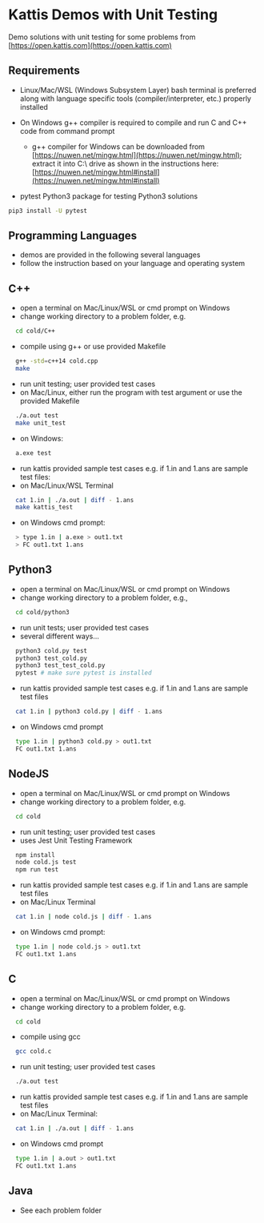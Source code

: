 # Kattis Demos with Unit Testing

Demo solutions with unit testing for some problems from [https://open.kattis.com](https://open.kattis.com)

## Requirements

- Linux/Mac/WSL (Windows Subsystem Layer) bash terminal is preferred along with language specific tools (compiler/interpreter, etc.) properly installed
- On Windows g++ compiler is required to compile and run C and C++ code from command prompt
  - g++ compiler for Windows can be downloaded from [https://nuwen.net/mingw.html](https://nuwen.net/mingw.html); extract it into C:\ drive as shown in the instructions here: [https://nuwen.net/mingw.html#install](https://nuwen.net/mingw.html#install)

- pytest Python3 package for testing Python3 solutions

```bash
pip3 install -U pytest
```

## Programming Languages

- demos are provided in the following several languages
- follow the instruction based on your language and operating system

## C++

- open a terminal on Mac/Linux/WSL or cmd prompt on Windows
- change working directory to a problem folder, e.g.

```bash
  cd cold/C++
```

- compile using g++ or use provided Makefile

```bash
  g++ -std=c++14 cold.cpp
  make
```

- run unit testing; user provided test cases
- on Mac/Linux, either run the program with test argument or use the provided Makefile

```bash
  ./a.out test
  make unit_test
```

- on Windows:

```bash
  a.exe test
```

- run kattis provided sample test cases e.g. if 1.in and 1.ans are sample test files:
- on Mac/Linux/WSL Terminal

```bash
  cat 1.in | ./a.out | diff - 1.ans
  make kattis_test
```

- on Windows cmd prompt:

```bash
  > type 1.in | a.exe > out1.txt
  > FC out1.txt 1.ans
```

## Python3

- open a terminal on Mac/Linux/WSL or cmd prompt on Windows
- change working directory to a problem folder, e.g.,

```bash
  cd cold/python3
```

- run unit tests; user provided test cases
- several different ways...

```bash
  python3 cold.py test
  python3 test_cold.py
  python3 test_test_cold.py
  pytest # make sure pytest is installed
```

- run kattis provided sample test cases e.g. if 1.in and 1.ans are sample test files

```bash
  cat 1.in | python3 cold.py | diff - 1.ans
```

- on Windows cmd prompt

```bash
  type 1.in | python3 cold.py > out1.txt
  FC out1.txt 1.ans
```

## NodeJS

- open a terminal on Mac/Linux/WSL or cmd prompt on Windows
- change working directory to a problem folder, e.g.

```bash
  cd cold
```

- run unit testing; user provided test cases
- uses Jest Unit Testing Framework

```bash
  npm install
  node cold.js test
  npm run test
```

- run kattis provided sample test cases e.g. if 1.in and 1.ans are sample test files
- on Mac/Linux Terminal

```bash
  cat 1.in | node cold.js | diff - 1.ans
```

- on Windows cmd prompt:

```bash
  type 1.in | node cold.js > out1.txt
  FC out1.txt 1.ans
```

## C

- open a terminal on Mac/Linux/WSL or cmd prompt on Windows
- change working directory to a problem folder, e.g.

```bash
  cd cold
```

- compile using gcc

```bash
  gcc cold.c
```

- run unit testing; user provided test cases

```bash
  ./a.out test
```

- run kattis provided sample test cases e.g. if 1.in and 1.ans are sample test files
- on Mac/Linux Terminal:

```bash
  cat 1.in | ./a.out | diff - 1.ans
```

- on Windows cmd prompt

```bash
  type 1.in | a.out > out1.txt
  FC out1.txt 1.ans
```

## Java

- See each problem folder

